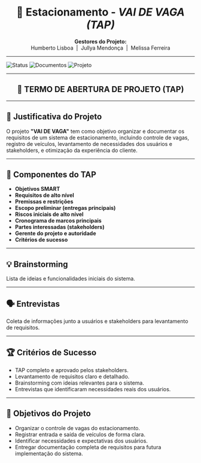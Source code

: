 <h1 align="center">🚗 Estacionamento - <i>VAI DE VAGA (TAP)</i></h1>

<p align="center">
  <b>Gestores do Projeto:</b><br>
  Humberto Lisboa &nbsp;|&nbsp; Jullya Mendonça &nbsp;|&nbsp; Melissa Ferreira
</p>

---

![Status](https://img.shields.io/badge/Status-Em%20Desenvolvimento-yellow) 
![Documentos](https://img.shields.io/badge/Documentos-PDF-blue) 
![Projeto](https://img.shields.io/badge/Portfólio-Impacta-purple)

---

<h2 align="center">📑 TERMO DE ABERTURA DE PROJETO (TAP)</h2>

---

<h2>📌 Justificativa do Projeto</h2>

O projeto **"VAI DE VAGA"** tem como objetivo organizar e documentar os requisitos de um sistema de estacionamento, incluindo controle de vagas, registro de veículos, levantamento de necessidades dos usuários e stakeholders, e otimização da experiência do cliente.

---

<h2>📝 Componentes do TAP</h2>

- **Objetivos SMART**  
- **Requisitos de alto nível**  
- **Premissas e restrições**  
- **Escopo preliminar (entregas principais)**  
- **Riscos iniciais de alto nível**  
- **Cronograma de marcos principais**  
- **Partes interessadas (stakeholders)**  
- **Gerente do projeto e autoridade**  
- **Critérios de sucesso**  

---

<h2>💡 Brainstorming</h2>

Lista de ideias e funcionalidades iniciais do sistema.

---

<h2>🗣️ Entrevistas</h2>

Coleta de informações junto a usuários e stakeholders para levantamento de requisitos.


---


<h2>🏆 Critérios de Sucesso</h2>

- TAP completo e aprovado pelos stakeholders.  
- Levantamento de requisitos claro e detalhado.  
- Brainstorming com ideias relevantes para o sistema.  
- Entrevistas que identificaram necessidades reais dos usuários.  

---

<h2>🎯 Objetivos do Projeto</h2>

- Organizar o controle de vagas do estacionamento.  
- Registrar entrada e saída de veículos de forma clara.  
- Identificar necessidades e expectativas dos usuários.  
- Entregar documentação completa de requisitos para futura implementação do sistema.  
